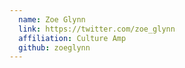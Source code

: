 ```yaml
---
  name: Zoe Glynn
  link: https://twitter.com/zoe_glynn
  affiliation: Culture Amp
  github: zoeglynn
---
```

